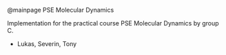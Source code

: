 @mainpage PSE Molecular Dynamics

Implementation for the practical course PSE Molecular Dynamics by group C.

- Lukas, Severin, Tony
